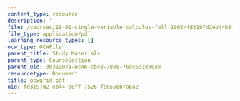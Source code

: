 ```yaml
---
content_type: resource
description: ''
file: /courses/18-01-single-variable-calculus-fall-2005/fd3197d2eb44b8ff7526fe8550b7a6a2_ocwgrid.pdf
file_type: application/pdf
learning_resource_types: []
ocw_type: OCWFile
parent_title: Study Materials
parent_type: CourseSection
parent_uid: 3031907a-ec46-cbc8-7808-76dc631850a8
resourcetype: Document
title: ocwgrid.pdf
uid: fd3197d2-eb44-b8ff-7526-fe8550b7a6a2
---
```

